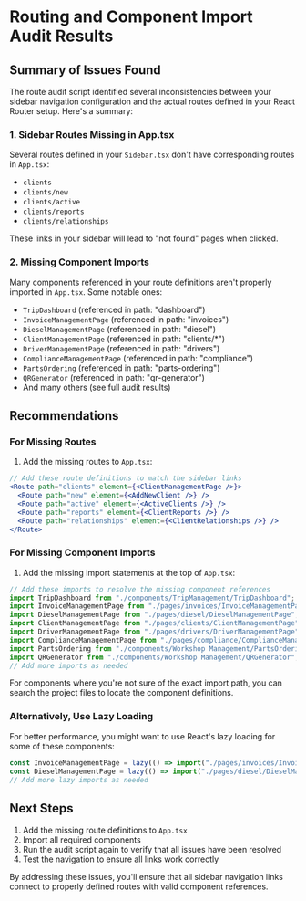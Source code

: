 # Routing and Component Import Audit Results

## Summary of Issues Found

The route audit script identified several inconsistencies between your sidebar navigation configuration and the actual routes defined in your React Router setup. Here's a summary:

### 1. Sidebar Routes Missing in App.tsx

Several routes defined in your `Sidebar.tsx` don't have corresponding routes in `App.tsx`:

- `clients`
- `clients/new`
- `clients/active` 
- `clients/reports`
- `clients/relationships`

These links in your sidebar will lead to "not found" pages when clicked.

### 2. Missing Component Imports

Many components referenced in your route definitions aren't properly imported in `App.tsx`. Some notable ones:

- `TripDashboard` (referenced in path: "dashboard")
- `InvoiceManagementPage` (referenced in path: "invoices")
- `DieselManagementPage` (referenced in path: "diesel") 
- `ClientManagementPage` (referenced in path: "clients/*")
- `DriverManagementPage` (referenced in path: "drivers")
- `ComplianceManagementPage` (referenced in path: "compliance")
- `PartsOrdering` (referenced in path: "parts-ordering")
- `QRGenerator` (referenced in path: "qr-generator")
- And many others (see full audit results)

## Recommendations

### For Missing Routes

1. Add the missing routes to `App.tsx`:

```jsx
// Add these route definitions to match the sidebar links
<Route path="clients" element={<ClientManagementPage />}>
  <Route path="new" element={<AddNewClient />} />
  <Route path="active" element={<ActiveClients />} />
  <Route path="reports" element={<ClientReports />} />
  <Route path="relationships" element={<ClientRelationships />} />
</Route>
```

### For Missing Component Imports

1. Add the missing import statements at the top of `App.tsx`:

```jsx
// Add these imports to resolve the missing component references
import TripDashboard from "./components/TripManagement/TripDashboard";
import InvoiceManagementPage from "./pages/invoices/InvoiceManagementPage";
import DieselManagementPage from "./pages/diesel/DieselManagementPage";
import ClientManagementPage from "./pages/clients/ClientManagementPage";
import DriverManagementPage from "./pages/drivers/DriverManagementPage";
import ComplianceManagementPage from "./pages/compliance/ComplianceManagementPage";
import PartsOrdering from "./components/Workshop Management/PartsOrdering";
import QRGenerator from "./components/Workshop Management/QRGenerator";
// Add more imports as needed
```

For components where you're not sure of the exact import path, you can search the project files to locate the component definitions.

### Alternatively, Use Lazy Loading

For better performance, you might want to use React's lazy loading for some of these components:

```jsx
const InvoiceManagementPage = lazy(() => import("./pages/invoices/InvoiceManagementPage"));
const DieselManagementPage = lazy(() => import("./pages/diesel/DieselManagementPage"));
// Add more lazy imports as needed
```

## Next Steps

1. Add the missing route definitions to `App.tsx`
2. Import all required components 
3. Run the audit script again to verify that all issues have been resolved
4. Test the navigation to ensure all links work correctly

By addressing these issues, you'll ensure that all sidebar navigation links connect to properly defined routes with valid component references.
